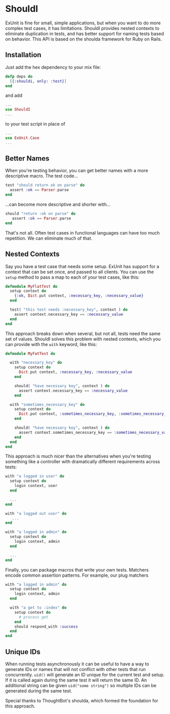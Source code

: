 ShouldI
=======

ExUnit is fine for small, simple applications, but when you want to do more complex test cases, it has limitations. ShouldI provides nested contexts to eliminate duplication in tests, and has better support for naming tests based on behavior. This API is based on the shoulda framework for Ruby on Rails.

Installation
------------
Just add the hex dependency to your mix file:

~~~elixir
defp deps do
  [{:shouldi, only: :test}]
end
~~~



and add

~~~elixir
...
use ShouldI
...
~~~

to your test script in place of

~~~elixir
...
use ExUnit.Case
...
~~~

Better Names
------------
When you're testing behavior, you can get better names with a more descriptive macro. The test code...

~~~elixir
test "should return ok on parse" do
  assert :ok == Parser.parse
end
~~~

...can become more descriptive and shorter with...


~~~elixir
should "return :ok on parse" do
   assert :ok == Parser.parse
end
~~~

That's not all. Often test cases in functional languages can have too much repetition. We can eliminate much of that.

Nested Contexts
---------------

Say you have a test case that needs some setup. ExUnit has support for a context that can be set once, and passed to all clients. You can use the `setup` method to pass a map to each of your test cases, like this:

~~~elixir
defmodule MyFlatTest do
  setup context do
    {:ok, Dict.put context, :necessary_key, :necessary_value}
  end

  test( "this test needs :necessary_key", context ) do
    assert context.necessary_key == :necessary_value
  end
end
~~~

This approach breaks down when several, but not all, tests need the same set of values. ShouldI solves this problem with nested contexts, which you can provide with the `with` keyword, like this:

~~~elixir
defmodule MyFatTest do

  with "necessary_key" do
    setup context do
      Dict.put context, :necessary_key, :necessary_value
    end

    should( "have necessary key", context ) do
      assert context.necessary_key == :necessary_value
    end

  with "sometimes_necessary_key" do
    setup context do
      Dict.put context, :sometimes_necessary_key, :sometimes_necessary_value
    end

    should( "have necessary key", context ) do
      assert context.sometimes_necessary_key == :sometimes_necessary_value
    end
  end
end
~~~

This approach is much nicer than the alternatives when you're testing something like a controller with dramatically different requirements across tests:

~~~elixir
with "a logged in user" do
  setup context do
    login context, user
  end

  ...
end

with "a logged out user" do
   ...
end

with "a logged in admin" do
  setup context do
    login context, admin
  end

  ...
end
~~~

Finally, you can package macros that write your own tests. Matchers encode common assertion patterns. For example, our plug matchers

~~~elixir
with "a logged in admin" do
  setup context do
    login context, admin
  end

  with "a get to :index" do
    setup context do
      # process get
    end
    should respond_with :success
  end
end
~~~

Unique IDs
----------

When running tests asynchronously it can be useful to have a way to generate IDs or names that will not conflict with other tests that run concurrently. `uid()` will generate an ID unique for the current test and setup. If it is called again during the same test it will return the same ID. An additional string can be given `uid("some string")` so multiple IDs can be generated during the same test.

Special thanks to ThoughtBot's shoulda, which formed the foundation for this approach.
